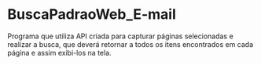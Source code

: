 # BuscaPadraoWeb_E-mail
Programa que utiliza API criada para capturar páginas
selecionadas e realizar a busca, que deverá retornar a todos os itens encontrados em cada
página e assim exibi-los na tela.
